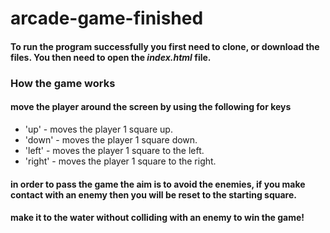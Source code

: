 # arcade-game-finished

#### To run the program successfully you first need to clone, or download the files. You then need to open the *index.html* file.

### How the game works

#### move the player around the screen by using the following for keys

* 'up' - moves the player 1 square up.
* 'down' - moves the player 1 square down.
* 'left' - moves the player 1 square to the left.
* 'right' - moves the player 1 square to the right.

#### in order to pass the game the aim is to avoid the enemies, if you make contact with an enemy then you will be reset to the starting square.

#### make it to the water without colliding with an enemy to win the game!
